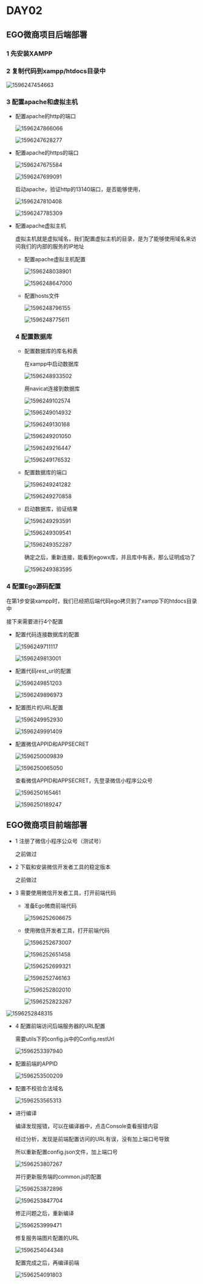# DAY02



## EGO微商项目后端部署



### 1 先安装XAMPP

### 2 复制代码到xampp/htdocs目录中

![1596247454663](assets/1596247454663.png)

### 3 配置apache和虚拟主机



* 配置apache的http的端口

  ![1596247866066](assets/1596247866066.png)

  ![1596247628277](assets/1596247628277.png)

* 配置apache的https的端口

  ![1596247675584](assets/1596247675584.png)

  ![1596247699091](assets/1596247699091.png)

  启动apache，验证http的13140端口，是否能够使用，

  ![1596247810408](assets/1596247810408.png)

  ![1596247785309](assets/1596247785309.png)

* 配置apache虚拟主机

  虚拟主机就是虚拟域名，我们配置虚拟主机的目录，是为了能够使用域名来访问我们的内部的服务的IP地址

  * 配置apache虚拟主机配置

    ![1596248038901](assets/1596248038901.png)

    ![1596248647000](assets/1596248647000.png)

  * 配置hosts文件

    ![1596248796155](assets/1596248796155.png)

    ![1596248775611](assets/1596248775611.png)

    

  ### 4 配置数据库

  * 配置数据库的库名和表

    在xampp中启动数据库

    ![1596248933502](assets/1596248933502.png)

    用navicat连接到数据库

    ![1596249102574](assets/1596249102574.png)

    

    ![1596249014932](assets/1596249014932.png)

    ![1596249130168](assets/1596249130168.png)

    ![1596249201050](assets/1596249201050.png)

    ![1596249216447](assets/1596249216447.png)

    ![1596249176532](assets/1596249176532.png)

    

  * 配置数据库的端口

    ![1596249241282](assets/1596249241282.png)

    ![1596249270858](assets/1596249270858.png)

  * 启动数据库，验证结果

    ![1596249293591](assets/1596249293591.png)

    ![1596249309541](assets/1596249309541.png)

    ![1596249352287](assets/1596249352287.png)

    确定之后，重新连接，能看到egowx库，并且库中有表，那么证明成功了

    ![1596249383595](assets/1596249383595.png)

### 4 配置Ego源码配置

在第1步安装xampp时，我们已经把后端代码ego拷贝到了xampp下的htdocs目录中

接下来需要进行4个配置

* 配置代码连接数据库的配置

  ![1596249711117](assets/1596249711117.png)

  ![1596249813001](assets/1596249813001.png)

* 配置代码rest_url的配置

  ![1596249851203](assets/1596249851203.png)

  ![1596249896973](assets/1596249896973.png)

* 配置图片的URL配置

  ![1596249952930](assets/1596249952930.png)

  ![1596249991409](assets/1596249991409.png)

* 配置微信APPID和APPSECRET

  ![1596250009839](assets/1596250009839.png)

  ![1596250065050](assets/1596250065050.png)

  查看微信APPID和APPSECRET，先登录微信小程序公众号

  ![1596250165461](assets/1596250165461.png)

  ![1596250189247](assets/1596250189247.png)



## EGO微商项目前端部署



* 1 注册了微信小程序公众号（测试号）

  之前做过

* 2 下载和安装微信开发者工具的稳定版本

  之前做过

* 3 需要使用微信开发者工具，打开前端代码

  * 准备Ego微商前端代码

    ![1596252606675](assets/1596252606675.png)

  * 使用微信开发者工具，打开前端代码

    ![1596252673007](assets/1596252673007.png)

    

    ![1596252651458](assets/1596252651458.png)

    ![1596252699321](assets/1596252699321.png)

    ![1596252746163](assets/1596252746163.png)

    ![1596252802010](assets/1596252802010.png)

    ![1596252823267](assets/1596252823267.png)

    

![1596252848315](assets/1596252848315.png)





* 4 配置前端访问后端服务器的URL配置

  需要utils下的config.js中的Config.restUrl

  ![1596253397940](assets/1596253397940.png)

* 配置前端的APPID

  ![1596253500209](assets/1596253500209.png)

* 配置不校验合法域名

  ![1596253565313](assets/1596253565313.png)

* 进行编译

  编译发现报错，可以在编译器中，点击Console查看报错内容

  经过分析，发现是前端配置访问的URL有误，没有加上端口号导致

  所以重新配置config.json文件，加上端口号

  ![1596253807267](assets/1596253807267.png)

  并行更新服务端的common.js的配置

  ![1596253872896](assets/1596253872896.png)

  ![1596253847704](assets/1596253847704.png)

  修正问题之后，重新编译

  ![1596253999471](assets/1596253999471.png)

  修复服务端图片配置的URL

  ![1596254044348](assets/1596254044348.png)

  配置完成之后，再编译前端

  ![1596254091803](assets/1596254091803.png)

  







